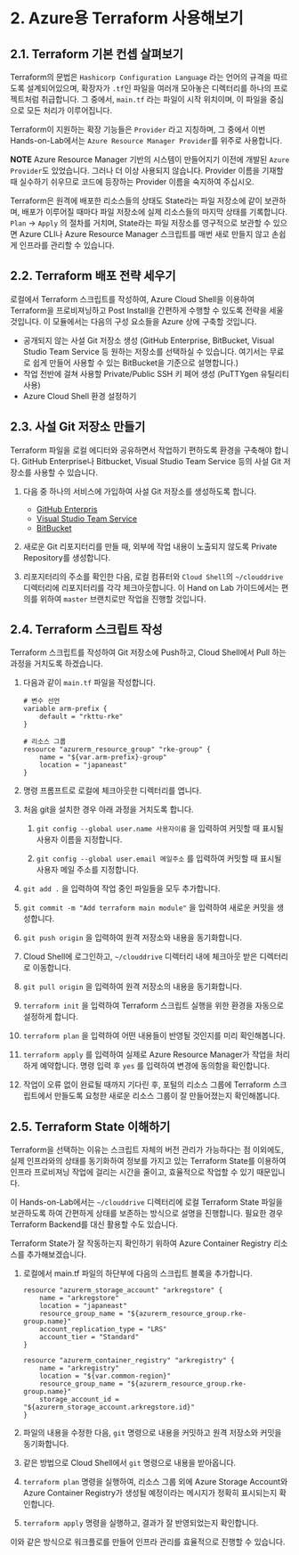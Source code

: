 # 2. Azure용 Terraform 사용해보기

## 2.1. Terraform 기본 컨셉 살펴보기

Terraform의 문법은 `Hashicorp Configuration Language` 라는 언어의 규격을 따르도록 설계되어있으며, 확장자가 `.tf`인 파일을 여러개 모아놓은 디렉터리를 하나의 프로젝트처럼 취급합니다. 그 중에서, `main.tf` 라는 파일이 시작 위치이며, 이 파일을 중심으로 모든 처리가 이루어집니다.

Terraform이 지원하는 확장 기능들은 `Provider` 라고 지칭하며, 그 중에서 이번 Hands-on-Lab에서는 `Azure Resource Manager Provider`를 위주로 사용합니다.

**NOTE** Azure Resource Manager 기반의 시스템이 만들어지기 이전에 개발된 `Azure Provider`도 있었습니다. 그러나 더 이상 사용되지 않습니다. Provider 이름을 기재할 때 실수하기 쉬우므로 코드에 등장하는 Provider 이름을 숙지하여 주십시오.

Terraform은 원격에 배포한 리소스들의 상태도 State라는 파일 저장소에 같이 보관하며, 배포가 이루어질 때마다 파일 저장소에 실제 리소스들의 마지막 상태를 기록합니다. `Plan` -> `Apply` 의 절차를 거치며, State라는 파일 저장소를 영구적으로 보관할 수 있으면 Azure CLI나 Azure Resource Manager 스크립트를 매번 새로 만들지 않고 손쉽게 인프라를 관리할 수 있습니다.

## 2.2. Terraform 배포 전략 세우기

로컬에서 Terraform 스크립트를 작성하여, Azure Cloud Shell을 이용하여 Terraform을 프로비져닝하고 Post Install을 간편하게 수행할 수 있도록 전략을 세울 것입니다. 이 모듈에서는 다음의 구성 요소들을 Azure 상에 구축할 것입니다.

- 공개되지 않는 사설 Git 저장소 생성 (GitHub Enterprise, BitBucket, Visual Studio Team Service 등 원하는 저장소를 선택하실 수 있습니다. 여기서는 무료로 쉽게 만들어 사용할 수 있는 BitBucket을 기준으로 설명합니다.)
- 작업 전반에 걸쳐 사용할 Private/Public SSH 키 페어 생성 (PuTTYgen 유틸리티 사용)
- Azure Cloud Shell 환경 설정하기

## 2.3. 사설 Git 저장소 만들기

Terraform 파일을 로컬 에디터와 공유하면서 작업하기 편하도록 환경을 구축해야 합니다. GitHub Enterprise나 Bitbucket, Visual Studio Team Service 등의 사설 Git 저장소를 사용할 수 있습니다.

1. 다음 중 하나의 서비스에 가입하여 사설 Git 저장소를 생성하도록 합니다.
    - [GitHub Enterpris](https://www.github.com)
    - [Visual Studio Team Service](https://www.visualstudio.com)
    - [BitBucket](https://www.bitbucket.org)

2. 새로운 Git 리포지터리를 만들 때, 외부에 작업 내용이 노출되지 않도록 Private Repository를 생성합니다.

3. 리포지터리의 주소를 확인한 다음, 로컬 컴퓨터와 `Cloud Shell`의 `~/clouddrive` 디렉터리에 리포지터리를 각각 체크아웃합니다. 이 Hand on Lab 가이드에서는 편의를 위하여 `master` 브랜치로만 작업을 진행할 것입니다.

## 2.4. Terraform 스크립트 작성

Terraform 스크립트를 작성하여 Git 저장소에 Push하고, Cloud Shell에서 Pull 하는 과정을 거치도록 하겠습니다.

1. 다음과 같이 `main.tf` 파일을 작성합니다.

    ```hcl
    # 변수 선언
    variable arm-prefix {
        default = "rkttu-rke"
    }

    # 리소스 그룹
    resource "azurerm_resource_group" "rke-group" {
        name = "${var.arm-prefix}-group"
        location = "japaneast"
    }
    ```

2. 명령 프롬프트로 로컬에 체크아웃한 디렉터리를 엽니다.

3. 처음 git을 설치한 경우 아래 과정을 거치도록 합니다.

    1. `git config --global user.name 사용자이름` 을 입력하여 커밋할 때 표시될 사용자 이름을 지정합니다.

    2. `git config --global user.email 메일주소` 를 입력하여 커밋할 때 표시될 사용자 메일 주소를 지정합니다.

4. `git add .` 을 입력하여 작업 중인 파일들을 모두 추가합니다.

5. `git commit -m "Add terraform main module"` 을 입력하여 새로운 커밋을 생성합니다.

6. `git push origin` 을 입력하여 원격 저장소와 내용을 동기화합니다.

7. Cloud Shell에 로그인하고, `~/clouddrive` 디렉터리 내에 체크아웃 받은 디렉터리로 이동합니다.

8. `git pull origin` 을 입력하여 원격 저장소의 내용을 동기화합니다.

9. `terraform init` 을 입력하여 Terraform 스크립트 실행을 위한 환경을 자동으로 설정하게 합니다.

10. `terraform plan` 을 입력하여 어떤 내용들이 반영될 것인지를 미리 확인해봅니다.

11. `terraform apply` 를 입력하여 실제로 Azure Resource Manager가 작업을 처리하게 예약합니다. 명령 입력 후 `yes` 를 입력하여 변경에 동의함을 확인합니다.

12. 작업이 오류 없이 완료될 때까지 기다린 후, 포털의 리소스 그룹에 Terraform 스크립트에서 만들도록 요청한 새로운 리소스 그룹이 잘 만들어졌는지 확인해봅니다.

## 2.5. Terraform State 이해하기

Terraform을 선택하는 이유는 스크립트 자체의 버전 관리가 가능하다는 점 이외에도, 실제 인프라와의 상태를 동기화하여 정보를 가지고 있는 Terraform State를 이용하여 인프라 프로비져닝 작업에 걸리는 시간을 줄이고, 효율적으로 작업할 수 있기 때문입니다.

이 Hands-on-Lab에서는 `~/clouddrive` 디렉터리에 로컬 Terraform State 파일을 보관하도록 하여 간편하게 상태를 보존하는 방식으로 설명을 진행합니다. 필요한 경우 Terraform Backend를 대신 활용할 수도 있습니다.

Terraform State가 잘 작동하는지 확인하기 위하여 Azure Container Registry 리소스를 추가해보겠습니다.

1. 로컬에서 main.tf 파일의 하단부에 다음의 스크립트 블록을 추가합니다.

    ```hcl
    resource "azurerm_storage_account" "arkregstore" {
        name = "arkregstore"
        location = "japaneast"
        resource_group_name = "${azurerm_resource_group.rke-group.name}"
        account_replication_type = "LRS"
        account_tier = "Standard"
    }

    resource "azurerm_container_registry" "arkregistry" {
        name = "arkregistry"
        location = "${var.common-region}"
        resource_group_name = "${azurerm_resource_group.rke-group.name}"
        storage_account_id = "${azurerm_storage_account.arkregstore.id}"
    }
    ```

2. 파일의 내용을 수정한 다음, `git` 명령으로 내용을 커밋하고 원격 저장소와 커밋을 동기화합니다.

3. 같은 방법으로 Cloud Shell에서 `git` 명령으로 내용을 받아옵니다.

4. `terraform plan` 명령을 실행하여, 리소스 그룹 외에 Azure Storage Account와 Azure Container Registry가 생성될 예정이라는 메시지가 정확히 표시되는지 확인합니다.

5. `terraform apply` 명령을 실행하고, 결과가 잘 반영되었는지 확인합니다.

이와 같은 방식으로 워크플로를 만들어 인프라 관리를 효율적으로 진행할 수 있습니다.
